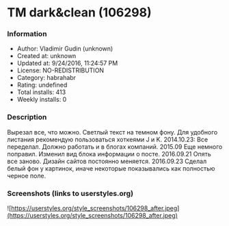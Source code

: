 # TM dark&clean (106298)

### Information
- Author: Vladimir Gudin (unknown)
- Created at: unknown
- Updated at: 9/24/2016, 11:24:57 PM
- License: NO-REDISTRIBUTION
- Category: habrahabr
- Rating: undefined
- Total installs: 413
- Weekly installs: 0


### Description
Вырезал все, что можно. Светлый текст на темном фону.
Для удобного листания рекомендую пользоваться хоткеями J и K.
2014.10.23: Все переделал. Должно работать и в блогах компаний.
2015.09 Еще немного поправил. Изменил вид блока информации о посте.
2016.09.21 Опять все заново. Дизайн сайтов постоянно меняется.
2016.09.23 Сделал белый фон у картинок, иначе некоторые показывались как полностью черное поле.


### Screenshots (links to userstyles.org)
![https://userstyles.org/style_screenshots/106298_after.jpeg](https://userstyles.org/style_screenshots/106298_after.jpeg)


